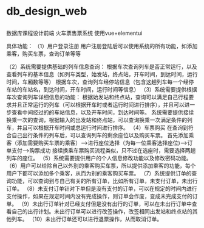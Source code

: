 # db_design_web
##
数据库课程设计前端  火车票售票系统 使用vue+elementui


具体功能：
（1）用户登录注册
用户注册登陆后可以使用系统的所有功能，如添加乘客，购买车票，查询订单等等

（2）系统需要提供基础的列车信息查询：
根据车次查询列车是否正常运行，以及查看列车的基本信息（如列车类型，始发站，终点站，开车时间，到达时间，运行时间，车厢数等等）
根据车次，查询列车经停站信息（包含这趟列车每一个经停车站的车站名，到达时间，开车时间，运行时间等信息）
（3）系统需要提供根据车次查询列车详细信息的功能：
根据始发站和终点站，查询可以满足自己行程要求并且正常运行的列车（可以根据开车时或者运行时间进行排序），并且可以进一步查看中间经过的的车站信息，以及开车时间，到达时间等。
系统需要提供接续换乘一次的查询，根据输入的出发站和终点站，可以查询换乘一次满足条件的列车，并且可以根据开车时间或总运行时间进行排序。
（4）车票购买
在查询到符合自己出行条件的列车后，可以查询列车的剩余座位以及购买车票。
首先添加乘客（添加需要购买车票的乘客）——>进行座位选择（为每一位乘客选择座位)——>订单支付——>购票成功
接续换乘车票购买流程类似，只不过在选座时，需要选择两趟列车的座位。
（5）系统需要提供用户的个人信息修改功能以及修改密码功能。
（6）用户可以给除自己以外别的乘客购买车票，所以提供添加乘客的功能，每个用户下都可以添加多个乘客，从而为别的乘客购买车票。
（7）系统提供订单的查询功能，可以查询到与自己有关的所有订单，比如所有订单，未支付订单，未出行订单。
（8）未支付订单针对下单但是没有支付的订单，可以在规定的时间内进行支付操作，如果在规定时间内没有完成操作，则订单会作废，变成未完成支付的订单。
（9）未出行订单针对已经支付但是没有出行的订单，可以在未出行订单中查看自己的出行计划。未出行订单可以进行改签操作，改签相同出发站和终点站的其他列车。
（10）未出行订单还可以进行退票操作，从而取消订单。

